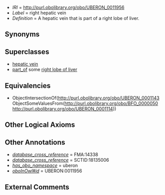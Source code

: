  * *IRI* = http://purl.obolibrary.org/obo/UBERON_0011956
 * *Label* = right hepatic vein
 * *Definition* = A hepatic vein that is part of a right lobe of liver.

## Synonyms


## Superclasses

 * [hepatic vein](../../UBERON/43/UBERON_0001143.md)
 * [part_of](../../BFO/50/BFO_0000050.md) some [right lobe of liver](../../UBERON/14/UBERON_0001114.md)

## Equivalencies

 * ObjectIntersectionOf(<http://purl.obolibrary.org/obo/UBERON_0001143> ObjectSomeValuesFrom(<http://purl.obolibrary.org/obo/BFO_0000050> <http://purl.obolibrary.org/obo/UBERON_0001114>))

## Other Logical Axioms


## Other Annotations

 * *[database_cross_reference](../../ef/oboInOwl#hasDbXref.md)* = FMA:14338
 * *[database_cross_reference](../../ef/oboInOwl#hasDbXref.md)* = SCTID:18135006
 * *[has_obo_namespace](../../ce/oboInOwl#hasOBONamespace.md)* = uberon
 * *[oboInOwl#id](../../id/oboInOwl#id.md)* = UBERON:0011956

## External Comments


